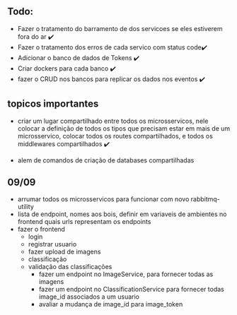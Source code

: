 ## Todo:

* Fazer o tratamento do barramento de dos servicoes se eles estiverem fora do ar  ✔️
* Fazer o tratamento dos erros de cada servico com status code✔️
* Adicionar o banco de dados de Tokens ✔️
* Criar dockers para cada banco ✔️
* fazer o CRUD nos bancos para replicar os dados nos eventos ✔️

## topicos importantes
* criar um lugar compartilhado entre todos os microsservicos, nele colocar a definição de todos os tipos que precisam estar em mais de um microsservico, colocar todos os routes compartilhados, e todos os middlewares compartilhados ✔️

* alem de comandos de criação de databases compartilhadas



## 09/09 
* arrumar todos os microsservicos para funcionar com novo rabbitmq-utility 
* lista de endpoint, nomes aos bois, definir em variaveis de ambientes no frontend quais urls representam os endpoints 
* fazer o frontend
    * login
    * registrar usuario
    * fazer upload de imagens
    * classificação
    * validação das classificações
        * fazer um endpoint no ImageService, para fornecer todas as imagens
        * fazer um endpoint no ClassificationService para fornecer todas image_id associados a um usuario
        * avaliar a mudança de image_id para image_token
 
